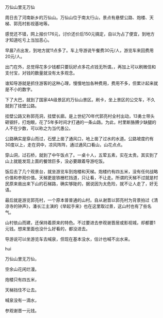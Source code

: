 
万仙山里无万仙

周日去了河南新乡的万仙山。万仙山位于南太行山，景点有悬壁公路、炮楼、天梯、郭亮村影视基地等。

感觉还不错，网上报价176元，讨价还价后150元搞定，自以为占了便宜，到地方才知道吃亏上当加恶心。

早晨7点出发，到地方就11点多了。车上导游说午餐费30元/人，游览车来回费用20元/人。

出门在外，总觉得花多少钱都只要玩好点多花点钱无所谓。，再加上可以刷微信和支付宝，对钱的数量就没有太多观念。

谁知导游就是抓住游客的这种心理，慢慢地加各种费用，费用不多，但累计起来就是不小的数字。

下了大巴，就到了国家4A级景区的万仙山景区。刷卡，坐上景区的公交车，不久就到了挂壁公路。

挂壁公路又称郭亮洞，挂壁长廊。是上世纪70年代郭亮村全村出动，13勇士带头砸钢钎，打炮眼，花了5年多时间才打通的一条山路。为此，村里断胳膊少缺腿的人不在少数，可以称之为当代愚公。

公路确实是穿山而过，石壁上凿了通风口，地上凿了过水的水道。公路坡度约有30度以上，走在洞中，凉风阵阵，通过通风口看山，山花点点。

穿山洞，过石桥，就到了中午饭点了。一桌十人，五荤五素，实在太贵。其实到了山上就能发现上面的餐馆巨多，没必要跟着导游吃饭。

饭后去了几个观景台，就坐游览车到炮楼和天梯。炮楼约有四五米，没有任何战略价值和参观价值。天梯更是铁栅栏挡道，只让看，不让走。所谓的天梯不过就是村民原来凿出来下山的石梯路，确实够陡的，据说因为太危险，就不让人走了，好无语。

最后就是游览郭亮村，一个原本普普通的山村。自从谢晋以郭亮村为背景拍过《清凉寺的钟声》，潘长江主演的《举起手来》也在这里取过景，这山村也有了些名气。

山村依山而建，还保持着原来的特色。不过要进去参观谢晋居或影视城，却都要1元钱。想来里面也没什么好看的，都没进去。

导游说可以坐游览车去喊泉，但现在基本没水，估计也喊不出水来。

hui

万仙山里无万仙，

空余山花闲烂漫。

炮楼只有四五米，

天梯挡住不让去。

喊泉没有一滴水，

参观谢晋一元钱。
<!--stackedit_data:
eyJoaXN0b3J5IjpbLTEzNzA4NTI3NTEsMTIyMDAzNTkyMV19
-->